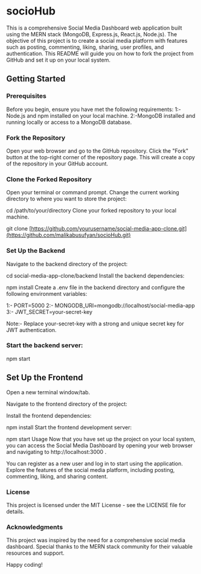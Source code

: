 # socioHub

This is a comprehensive Social Media Dashboard web application built using the MERN stack (MongoDB, Express.js, React.js, Node.js). 
The objective of this project is to create a social media platform with features such as posting, commenting, liking, sharing, user profiles, and authentication. 
This README will guide you on how to fork the project from GitHub and set it up on your local system.

## Getting Started

### Prerequisites
Before you begin, ensure you have met the following requirements:
1:-Node.js and npm installed on your local machine.
2:-MongoDB installed and running locally or access to a MongoDB database.

### Fork the Repository
Open your web browser and go to the GitHub repository.
Click the "Fork" button at the top-right corner of the repository page. This will create a copy of the repository in your GitHub account.

### Clone the Forked Repository
Open your terminal or command prompt.
Change the current working directory to where you want to store the project:

cd /path/to/your/directory
Clone your forked repository to your local machine.

git clone [https://github.com/yourusername/social-media-app-clone.git](https://github.com/malikabusufyan/socioHub.git)

### Set Up the Backend
Navigate to the backend directory of the project:

cd social-media-app-clone/backend
Install the backend dependencies:

npm install
Create a .env file in the backend directory and configure the following environment variables:

1:- PORT=5000
2:- MONGODB_URI=mongodb://localhost/social-media-app
3:- JWT_SECRET=your-secret-key

Note:- Replace your-secret-key with a strong and unique secret key for JWT authentication.

### Start the backend server:
npm start

## Set Up the Frontend
Open a new terminal window/tab.

Navigate to the frontend directory of the project:

Install the frontend dependencies:

npm install
Start the frontend development server:

npm start
Usage
Now that you have set up the project on your local system, you can access the Social Media Dashboard by opening your web browser and navigating to http://localhost:3000 .

You can register as a new user and log in to start using the application. 
Explore the features of the social media platform, including posting, commenting, liking, and sharing content.

### License
This project is licensed under the MIT License - see the LICENSE file for details.

### Acknowledgments
This project was inspired by the need for a comprehensive social media dashboard.
Special thanks to the MERN stack community for their valuable resources and support.

Happy coding!
